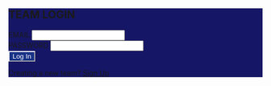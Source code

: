 <html>
    <head>
        <style>
            .bg-color{
                background-color: #161666;
            }
            .btn-custom {
                color: #fff;
                background-color: #193387;
                border-color: #ffffff;
            }
            .btn-custom:hover, .btn-custom:focus, .btn-custom:active, .btn-custom.active, .open>.dropdown-toggle.btn-custom {
                color: #fff;
                background-color: #157347;
                border-color: #ffffff;
            }
        </style>
        <script>
            // const login_url = "https://mrr.rebeccaaa.tk/authenticate";
            const login_url = "http://localhost:8023/authenticate";
            function login(){
                var email = document.getElementById("username").value;
                var password = document.getElementById("password").value;
                // store data in JavaScript object
                let data = {email: email, password: password};
                console.log(data);
                const options = {
                    method: 'POST',
                    mode: 'cors',
                    cache: 'no-cache',
                    credentials: 'include',
                    headers: {
                    'Content-Type': 'application/json'
                    },
                    body: JSON.stringify(data), // convert to JSON
                };
                fetch(login_url, options)
                    .then(response => {
                        // check for response errors
                        if (response.status !== 200) {
                            error('POST API response failure: ' + response.status);
                            return;
                        }
                        return response.json(); // parse as JSON
                    })
                   .then(data => {
                        console.log(data); // valid response
                        console.log(data.data); // get (id) value with key: data
                        // Store the response in sessionStorage
                        localStorage.setItem('ID', data.data);
                        console.log('Data saved in local storage');
                        // redirect on successful login
                        window.location.href = "{{ site.baseurl }}/profile"; // direct to profile once logged in
                    })
                    // catch fetch errors (ie Nginx ACCESS to server blocked)
                    .catch(err => {
                        error(err + " " + url);
                    });
            }    
            // Something went wrong with actions or responses
            function error(err) {
                // log as Error in console
                console.log(err);
            }
        </script>
    </head>
    <body>
        <div class="bg-color w-50 mx-auto m-5">
            <h2 class="text-light mx-5 pt-5">TEAM LOGIN</h2>
            <!-- 'email' is mapped to 'username' for Spring Security -->
            <div class="mb-3 px-5">
                <label class="form-label" for="username">EMAIL</label>
                <input class="form-control" type="email" id="username" name="username" size="20" required>
            </div>    
            <div class="mb-3 px-5">
                <label class="form-label" for="password">PASSWORD</label>
                <input class="form-control" type="password" id="password" name="password" size="20" required>
            </div>    
            <button class="btn btn-custom text-nowrap text-light my-3 mx-5" type="submit" onclick="login()">Log In</button>
            <div class="text-light mx-5 pb-3">
                <p class="login">Creating a new team? <a class="text-light" href="{{ site.baseurl }}/signup">Sign Up</a></p>
            </div>
        </div>
    </body>
</html>
